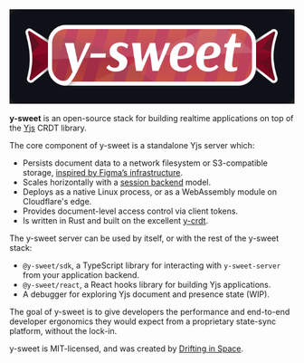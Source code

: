 <img src="logo.svg" />

**y-sweet** is an open-source stack for building realtime applications on top of the [Yjs](https://github.com/yjs/yjs) CRDT library.

The core component of y-sweet is a standalone Yjs server which:

- Persists document data to a network filesystem or S3-compatible storage, [inspired by Figma’s infrastructure](https://digest.browsertech.com/archive/browsertech-digest-figma-is-a-file-editor/).
- Scales horizontally with a [session backend](https://driftingin.space/posts/session-lived-application-backends) model.
- Deploys as a native Linux process, or as a WebAssembly module on Cloudflare's edge.
- Provides document-level access control via client tokens.
- Is written in Rust and built on the excellent [y-crdt](https://github.com/y-crdt/y-crdt/).

The y-sweet server can be used by itself, or with the rest of the y-sweet stack:

- `@y-sweet/sdk`, a TypeScript library for interacting with `y-sweet-server` from your application backend.
- `@y-sweet/react`, a React hooks library for building Yjs applications.
- A debugger for exploring Yjs document and presence state (WIP).

The goal of y-sweet is to give developers the performance and end-to-end developer ergonomics they would expect from a proprietary state-sync platform, without the lock-in.

y-sweet is MIT-licensed, and was created by [Drifting in Space](https://driftingin.space).
